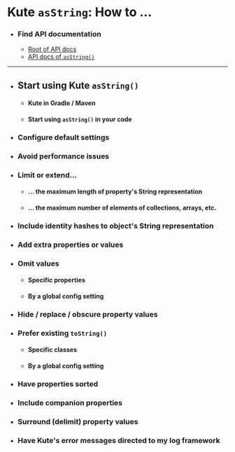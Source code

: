 # Kute `asString`: How to ...

* ### Find API documentation
   * [<u>Root</u> of API docs](../../apidocs/gfm/index.md)
   * [API docs of <u>`asString()`</u>](../../apidocs/gfm/kute/nl.kute.asstring.core/as-string.md)

<hr>

* ## Start using Kute `asString()`
   * #### Kute in Gradle / Maven
   * #### Start using `asString()` in your code

* ### Configure default settings

* ### Avoid performance issues

* ### Limit or extend...
   * #### ... the maximum length of property's String representation
   * #### ... the maximum number of elements of collections, arrays, etc.

* ### Include identity hashes to object's String representation

* ### Add extra properties or values

* ### Omit values
   * #### Specific properties
   * #### By a global config setting

* ### Hide / replace / obscure property values

* ### Prefer existing `toString()`
   * #### Specific classes
   * #### By a global config setting

* ### Have properties sorted

* ### Include companion properties

* ### Surround (delimit) property values

* ### Have Kute's error messages directed to my log framework
